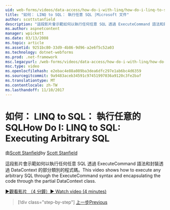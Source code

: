 ```yaml
---
uid: web-forms/videos/data-access/how-do-i-with-linq/how-do-i-linq-to-sql-executing-arbitrary-sql
title: "如何： LINQ to SQL： 執行任意 SQL |Microsoft 文件"
author: scottstanfield
description: "這段影片會示範如何以執行任何任意 SQL 透過 ExecuteCommand 語法和封裝透過 DataContext 的部分類別的程式碼。"
ms.author: aspnetcontent
manager: wpickett
ms.date: 03/13/2008
ms.topic: article
ms.assetid: 9251bc80-33d9-4b86-9d96-a2e6f5c52a03
ms.technology: dotnet-webforms
ms.prod: .net-framework
msc.legacyurl: /web-forms/videos/data-access/how-do-i-with-linq/how-do-i-linq-to-sql-executing-arbitrary-sql
msc.type: video
ms.openlocfilehash: e2ebac4e88a089ba3dea6dfc297e1ab6bc4d6359
ms.sourcegitcommit: 9a9483aceb34591c97451997036a9120c3fe2baf
ms.translationtype: MT
ms.contentlocale: zh-TW
ms.lasthandoff: 11/10/2017
---
```

<a name="how-do-i-linq-to-sql-executing-arbitrary-sql"></a><span data-ttu-id="bc10f-103">如何： LINQ to SQL： 執行任意的 SQL</span><span class="sxs-lookup"><span data-stu-id="bc10f-103">How Do I: LINQ to SQL: Executing Arbitrary SQL</span></span>
====================
<span data-ttu-id="bc10f-104">由[Scott Stanfield](https://github.com/scottstanfield)</span><span class="sxs-lookup"><span data-stu-id="bc10f-104">by [Scott Stanfield](https://github.com/scottstanfield)</span></span>

<span data-ttu-id="bc10f-105">這段影片會示範如何以執行任何任意 SQL 透過 ExecuteCommand 語法和封裝透過 DataContext 的部分類別的程式碼。</span><span class="sxs-lookup"><span data-stu-id="bc10f-105">This video shows how to execute any arbitrary SQL through the ExecuteCommand syntax and encapsulating the code through the partial DataContext class.</span></span>

[<span data-ttu-id="bc10f-106">&#9654;觀看影片 （4 分鐘）</span><span class="sxs-lookup"><span data-stu-id="bc10f-106">&#9654; Watch video (4 minutes)</span></span>](https://channel9.msdn.com/Blogs/ASP-NET-Site-Videos/how-do-i-linq-to-sql-executing-arbitrary-sql)

>[!div class="step-by-step"]
[<span data-ttu-id="bc10f-107">上一步</span><span class="sxs-lookup"><span data-stu-id="bc10f-107">Previous</span></span>](how-do-i-linq-to-sql-updating-with-stored-procedures.md)

